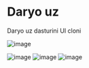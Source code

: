 # Daryo uz

Daryo uz dasturini UI cloni

![image](https://user-images.githubusercontent.com/121254411/209854861-9e692ad9-d12c-4195-8664-797dfac8b847.png)

![image](https://user-images.githubusercontent.com/121254411/210089944-4d7f6eee-7336-4538-aec3-fe45fb2d3961.png)
![image](https://user-images.githubusercontent.com/121254411/210089981-21ec5fe1-81c4-464b-8a46-e21b800f2540.png)
![image](https://user-images.githubusercontent.com/121254411/209854967-60b4f424-f405-4320-9514-cdcc80492235.png)
